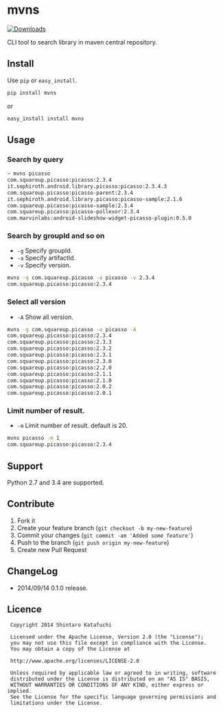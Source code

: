 mvns
====

[![Downloads](https://pypip.in/v/mvns/badge.png)](https://pypi.python.org/pypi/mvns/0.1.0) 

CLI tool to search library in maven central repository.

## Install

Use `pip` or `easy_install`.

```sh
pip install mvns
```

or

```sh
easy_install install mvns
```

## Usage

### Search by query

```sh
> mvns picasso
com.squareup.picasso:picasso:2.3.4
it.sephiroth.android.library.picasso:picasso:2.3.4.3
com.squareup.picasso:picasso-parent:2.3.4
it.sephiroth.android.library.picasso:picasso-sample:2.1.6
com.squareup.picasso:picasso-sample:2.3.4
com.squareup.picasso:picasso-pollexor:2.3.4
com.marvinlabs:android-slideshow-widget-picasso-plugin:0.5.0
```

### Search by groupId and so on

- `-g` Specify groupId.
- `-a` Specify artifactId.
- `-v` Specify version.

```sh
mvns -g com.squareup.picasso -a picasso -v 2.3.4
com.squareup.picasso:picasso:2.3.4
```

### Select all version

- `-A` Show all version. 

```sh
mvns -g com.squareup.picasso -a picasso -A
com.squareup.picasso:picasso:2.3.4
com.squareup.picasso:picasso:2.3.3
com.squareup.picasso:picasso:2.3.2
com.squareup.picasso:picasso:2.3.1
com.squareup.picasso:picasso:2.3.0
com.squareup.picasso:picasso:2.2.0
com.squareup.picasso:picasso:2.1.1
com.squareup.picasso:picasso:2.1.0
com.squareup.picasso:picasso:2.0.2
com.squareup.picasso:picasso:2.0.1
```

### Limit number of result.

- `-m` Limit number of result. default is 20.

```sh
mvns picasso -m 1
com.squareup.picasso:picasso:2.3.4
```

## Support

Python 2.7 and 3.4 are supported.

## Contribute

1. Fork it
2. Create your feature branch (`git checkout -b my-new-feature`)
3. Commit your changes (`git commit -am 'Added some feature'`)
4. Push to the branch (`git push origin my-new-feature`)
5. Create new Pull Request

## ChangeLog

- 2014/09/14 0.1.0 release.

## Licence

```
 Copyright 2014 Shintaro Katafuchi

 Licensed under the Apache License, Version 2.0 (the "License");
 you may not use this file except in compliance with the License.
 You may obtain a copy of the License at

 http://www.apache.org/licenses/LICENSE-2.0

 Unless required by applicable law or agreed to in writing, software
 distributed under the License is distributed on an "AS IS" BASIS,
 WITHOUT WARRANTIES OR CONDITIONS OF ANY KIND, either express or implied.
 See the License for the specific language governing permissions and
 limitations under the License.
```
